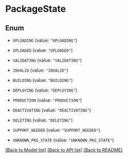 # PackageState

## Enum


* `UPLOADING` (value: `"UPLOADING"`)

* `UPLOADED` (value: `"UPLOADED"`)

* `VALIDATING` (value: `"VALIDATING"`)

* `INVALID` (value: `"INVALID"`)

* `BUILDING` (value: `"BUILDING"`)

* `DEPLOYING` (value: `"DEPLOYING"`)

* `PRODUCTION` (value: `"PRODUCTION"`)

* `DEACTIVATING` (value: `"DEACTIVATING"`)

* `DELETING` (value: `"DELETING"`)

* `SUPPORT_NEEDED` (value: `"SUPPORT_NEEDED"`)

* `UNKNOWN_PKG_STATE` (value: `"UNKNOWN_PKG_STATE"`)


[[Back to Model list]](../README.md#documentation-for-models) [[Back to API list]](../README.md#documentation-for-api-endpoints) [[Back to README]](../README.md)


